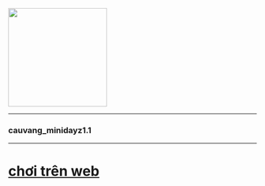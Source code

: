 <img src="https://user-images.githubusercontent.com/90708399/172969175-c0d644f8-7eda-4d29-bc5d-babe4e0d596a.jpg" height= "200px" />

***

### cauvang_minidayz1.1
***

# [chơi trên web](https://ccauvang.github.io/cauvang_minidayz1.1/)

